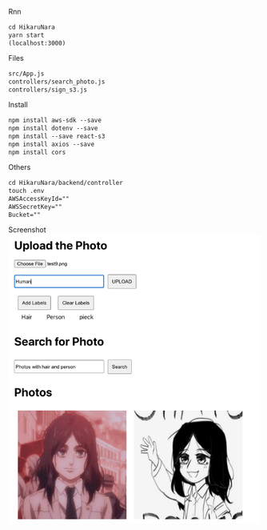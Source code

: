Rnn
```
cd HikaruNara
yarn start   
(localhost:3000)
```

Files
```
src/App.js
controllers/search_photo.js
controllers/sign_s3.js
```

Install
```
npm install aws-sdk --save 
npm install dotenv --save 
npm install --save react-s3
npm install axios --save
npm install cors
```

Others
```
cd HikaruNara/backend/controller
touch .env
AWSAccessKeyId=""
AWSSecretKey=""
Bucket=""
```

Screenshot
![alt text](https://github.com/duochen13/HikaruNara/blob/main/testdemo.jpg?raw=true)
